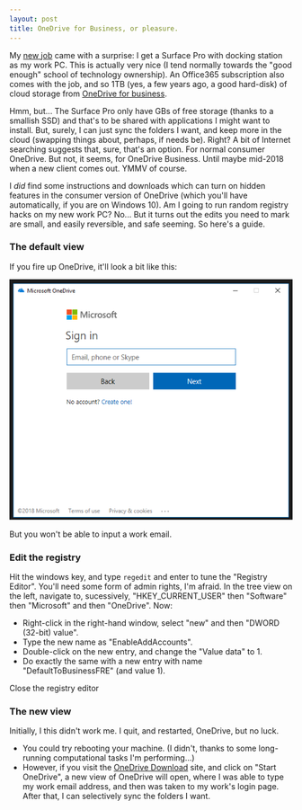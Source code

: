```yaml
---
layout: post
title: OneDrive for Business, or pleasure.
---
```


My [new job](https://www.uclan.ac.uk) came with a surprise: I get a Surface Pro with docking station as my work PC.  This is actually very nice (I tend normally towards the "good enough" school of technology ownership).  An Office365 subscription also comes with the job, and so 1TB (yes, a few years ago, a good hard-disk) of cloud storage from [OneDrive for business](https://products.office.com/en-gb/onedrive-for-business/online-cloud-storage).

Hmm, but... The Surface Pro only have GBs of free storage (thanks to a smallish SSD) and that's to be shared with applications I might want to install.  But, surely, I can just sync the folders I want, and keep more in the cloud (swapping things about, perhaps, if needs be).  Right?  A bit of Internet searching suggests that, sure, that's an option.  For normal consumer OneDrive.  But not, it seems, for OneDrive Business.  Until maybe mid-2018 when a new client comes out.  YMMV of course.

I _did_ find some instructions and downloads which can turn on hidden features in the consumer version of OneDrive (which you'll have automatically, if you are on Windows 10).  Am I going to run random registry hacks on my new work PC?  No...  But it turns out the edits you need to mark are small, and easily reversible, and safe seeming.  So here's a guide.

### The default view

If you fire up OneDrive, it'll look a bit like this:

![Pic](../public/od01.png)

But you won't be able to input a work email.

### Edit the registry

Hit the windows key, and type `regedit` and enter to tune the "Registry Editor".  You'll need some form of admin rights, I'm afraid.  In the tree view on the left, navigate to, sucessively, "HKEY_CURRENT_USER" then "Software" then "Microsoft" and then "OneDrive".  Now:

- Right-click in the right-hand window, select "new" and then "DWORD (32-bit) value".
- Type the new name as "EnableAddAccounts".
- Double-click on the new entry, and change the "Value data" to 1.
- Do exactly the same with a new entry with name "DefaultToBusinessFRE" (and value 1).

Close the registry editor

### The new view

Initially, I this didn't work me.  I quit, and restarted, OneDrive, but no luck.

- You could try rebooting your machine.  (I didn't, thanks to some long-running computational tasks I'm performing...)
- However, if you visit the [OneDrive Download](https://onedrive.live.com/about/en-GB/download/) site, and click on "Start OneDrive", a new view of OneDrive will open, where I was able to type my work email address, and then was taken to my work's login page.  After that, I can selectively sync the folders I want.
